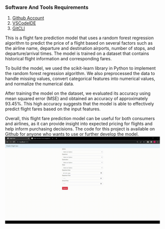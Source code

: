 ### Software And Tools Requirements

1. [Github Account](https://github.com)
2. [VSCodeIDE](https://code.visualstudio.com/)
3. [GitCLI](https://git-scm.com/book/en/v2/Getting-Started-The-Command-Line)

This is a flight fare prediction model that uses a random forest regression algorithm to predict the price of a flight based on several factors such as the airline name, departure and destination airports, number of stops, and departure/arrival times. The model is trained on a dataset that contains historical flight information and corresponding fares.

To build the model, we used the scikit-learn library in Python to implement the random forest regression algorithm. We also preprocessed the data to handle missing values, convert categorical features into numerical values, and normalize the numerical data.

After training the model on the dataset, we evaluated its accuracy using mean squared error (MSE) and obtained an accuracy of approximately 93.45%. This high accuracy suggests that the model is able to effectively predict flight fares based on the input features.

Overall, this flight fare prediction model can be useful for both consumers and airlines, as it can provide insight into expected pricing for flights and help inform purchasing decisions. The code for this project is available on Github for anyone who wants to use or further develop the model.
![](https://github.com/Lak2k1/Flight-Fare-Prediction/blob/main/1.gif)

  

